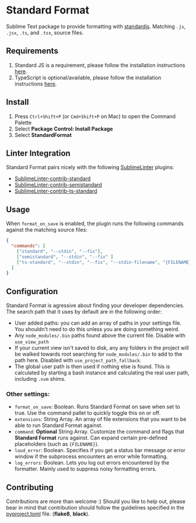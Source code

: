 # Standard Format

Sublime Text package to provide formatting with [standardjs](https://standardjs.com/). Matching `.js`, `.jsx`, `.ts`, and `.tsx`, source files.

## Requirements

1. Standard JS is a requirement, please follow the installation instructions [here](https://standardjs.com/index.html#install).
2. TypeScript is optional/available, please follow the installation instructions [here](https://standardjs.com/#typescript).

## Install

1. Press `Ctrl+Shift+P` (or `Cmd+Shift+P` on Mac) to open the Command Palette
2. Select **Package Control: Install Package**
3. Select **StandardFormat**

## Linter Integration

Standard Format pairs nicely with the following [SublimeLinter](https://www.sublimelinter.com/en/latest/) plugins:

- [SublimeLinter-contrib-standard](https://packagecontrol.io/packages/SublimeLinter-contrib-standard)
- [SublimeLinter-contrib-semistandard](https://packagecontrol.io/packages/SublimeLinter-contrib-semistandard)
- [SublimeLinter-contrib-ts-standard](https://packagecontrol.io/packages/SublimeLinter-contrib-ts-standard)

## Usage

When `format_on_save` is enabled, the plugin runs the following commands against the matching source files:

```json
{
  "commands": [
    ["standard", "--stdin", "--fix"],
    ["semistandard", "--stdin", "--fix" ]
    ["ts-standard", "--stdin", "--fix", "--stdin-filename", "{FILENAME}" ]
  ]
}
```

## Configuration

Standard Format is agressive about finding your developer dependencies.  The search path that it uses by default are in the following order:

- User added paths: you can add an array of paths in your settings file.  You shouldn't need to do this unless you are doing something weird.
- Any `node_modules/.bin` paths found above the current file.  Disable with `use_view_path`
- If your current view isn't saved to disk, any any folders in the project will be walked towards root searching for `node_modules/.bin` to add to the path here.  Disabled with `use_project_path_fallback`.
- The global user path is then used if nothing else is found.  This is calculated by starting a bash instance and calculating the real user path, including `.nvm` shims.

### Other settings:

- `format_on_save`: Boolean.  Runs Standard Format on save when set to true.  Use the command pallet to quickly toggle this on or off.
- `extensions`: String Array.  An array of file extensions that you want to be able to run Standard Format against.
- `command`: **Optional** String Array.  Customize the command and flags that **Standard Format** runs against. Can expand certain pre-defined placeholders (such as `{FILENAME}`).
- `loud_error`: Boolean. Specifies if you get a status bar message or error window if the subprocess encounters an error while formatting.
- `log_errors`: Boolean. Lets you log out errors encountered by the formatter.  Mainly used to suppress noisy formatting errors.

## Contributing

Contributions are more than welcome :) Should you like to help out, please bear in mind that contribution should follow the guidelines specified in the [pyproject.toml](./pyproject.toml) file. (**flake8**, **black**).
